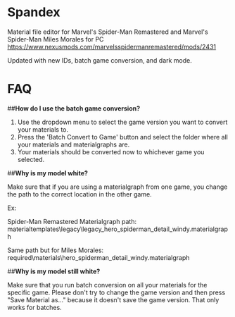 # Spandex

Material file editor for Marvel's Spider-Man Remastered and Marvel's Spider-Man Miles Morales for PC
https://www.nexusmods.com/marvelsspidermanremastered/mods/2431

Updated with new IDs, batch game conversion, and dark mode.

# FAQ

##**How do I use the batch game conversion?**
1. Use the dropdown menu to select the game version you want to convert your materials to.
2. Press the 'Batch Convert to Game' button and select the folder where all your materials and materialgraphs are.
3. Your materials should be converted now to whichever game you selected.


##**Why is my model white?**

Make sure that if you are using a materialgraph from one game, you change the path to the correct location in the other game.

Ex:

Spider-Man Remastered Materialgraph path: materialtemplates\legacy\legacy_hero_spiderman_detail_windy.materialgraph


Same path but for Miles Morales: required\materials\hero_spiderman_detail_windy.materialgraph


##**Why is my model still white?**

Make sure that you run batch conversion on all your materials for the specific game. Please don't try to change the game version and then press "Save Material as..." because it doesn't save the game version. That only works for batches.

